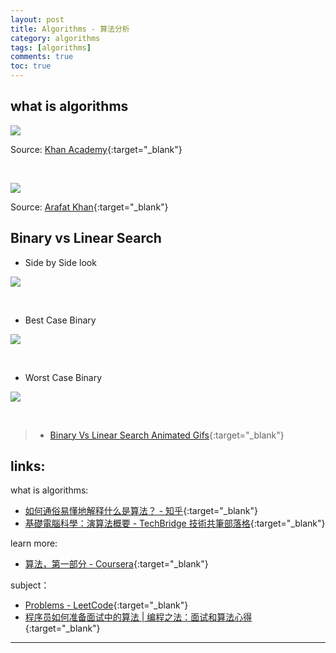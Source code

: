 ```yaml
---
layout: post
title: Algorithms - 算法分析
category: algorithms
tags: [algorithms]
comments: true
toc: true
---
```


## what is algorithms

![](https://www.hauchenglee.com/assets/images/algorithms/what-is-algorithms.jpg)

Source: [Khan Academy](https://www.khanacademy.org/computing/computer-science/algorithms/intro-to-algorithms/v/what-are-algorithms){:target="_blank"}

<br>

![](https://www.hauchenglee.com/assets/images/algorithms/algorithms-analysis-data-structures.jpeg)

Source: [Arafat Khan](https://medium.com/@Arafat.){:target="_blank"}

## Binary vs Linear Search

- Side by Side look

![](https://www.hauchenglee.com/assets/images/algorithms/binary-and-linear-search-animations.gif)

<br>

- Best Case Binary

![](https://www.hauchenglee.com/assets/images/algorithms/linear-vs-binary-search-best-case.gif)

<br>

- Worst Case Binary

![](https://www.hauchenglee.com/assets/images/algorithms/linear-vs-binary-search-worst-case.gif)

<br>

> - [Binary Vs Linear Search Animated Gifs](https://www.mathwarehouse.com/programming/gifs/binary-vs-linear-search.php){:target="_blank"}

## links:

what is algorithms:
- [如何通俗易懂地解释什么是算法？ - 知乎](https://www.zhihu.com/question/55136787/answer/298954174){:target="_blank"}
- [基礎電腦科學：演算法概要 - TechBridge 技術共筆部落格](https://blog.techbridge.cc/2019/03/01/computer-science-algorithm-introduction/){:target="_blank"}

learn more:
- [算法，第一部分 - Coursera](https://www.coursera.org/learn/algorithms-part1){:target="_blank"}

subject：
- [Problems - LeetCode](https://leetcode.com/problemset/algorithms/){:target="_blank"}
- [程序员如何准备面试中的算法 \| 编程之法：面试和算法心得](https://wizardforcel.gitbooks.io/the-art-of-programming-by-july/content/00.01.html){:target="_blank"}

---